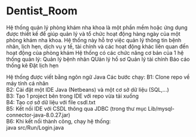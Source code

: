 # Dentist_Room

Hệ thống quản lý phòng khám nha khoa là một phần mềm hoặc ứng dụng được thiết kế để giúp quản lý và tổ chức hoạt động hàng ngày của một phòng khám nha khoa. Hệ thống này hỗ trợ việc quản lý thông tin bệnh nhân, lịch hẹn, dịch vụ y tế, tài chính và các hoạt động khác liên quan đến hoạt động của phòng khám
Hệ thống có các chức năng cơ bản của 1 hệ thống quản lý:
  Quản lý bệnh nhân
  QUản lý hồ sơ
  Quản lý tài chính
  Báo cáo thống kê
  Đặt lịch hẹn

Hệ thống được viết bằng ngôn ngữ Java
Các bước chạy:
  B1: Clone repo về máy tính cá nhân  
  B2: Cài đặt một IDE Java (Netbeans) và một cơ sở dữ liệu (SQL,...)  
  B3: Tạo 1 project bên trong IDE với repo vừa tải xuống  
  B4: Tạo cơ sở dữ liệu với file csdl.txt  
  B5: Kết nối IDE với CSDL thông qua JDBC (trong thư mục Lib/mysql-connector-java-8.0.27.jar)  
  B6: Khi kết nối thành công, chạy hệ thống:  
      java src/Run/Login.java
